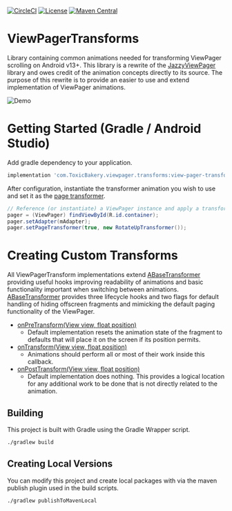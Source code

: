 [![CircleCI](https://circleci.com/gh/ToxicBakery/ViewPagerTransforms.svg?style=svg)](https://circleci.com/gh/ToxicBakery/ViewPagerTransforms)
[![License](https://img.shields.io/badge/license-Apache%202.0%20License-blue.svg)](https://github.com/ToxicBakery/ViewPagerTransforms/blob/master/LICENSE)
[![Maven Central](https://img.shields.io/maven-metadata/v/https/oss.sonatype.org/content/repositories/releases/com/ToxicBakery/viewpager/transforms/view-pager-transforms/maven-metadata.xml.svg)](https://oss.sonatype.org/content/repositories/releases/com/ToxicBakery/viewpager/transforms/view-pager-transforms)

ViewPagerTransforms
===================

Library containing common animations needed for transforming ViewPager scrolling on Android v13+. This library is a rewrite of the [JazzyViewPager](https://github.com/jfeinstein10/JazzyViewPager) library and owes credit of the animation concepts directly to its source. The purpose of this rewrite is to provide an easier to use and extend implementation of ViewPager animations.

![Demo](http://i.imgur.com/rvhE2ns.gif)

# Getting Started (Gradle / Android Studio)

Add gradle dependency to your application.
```gradle
implementation 'com.ToxicBakery.viewpager.transforms:view-pager-transforms:2.0.24'
```

After configuration, instantiate the transformer animation you wish to use and set it as the [page transformer](https://developer.android.com/reference/android/support/v4/view/ViewPager.html#setpagetransformer_1).

```java
// Reference (or instantiate) a ViewPager instance and apply a transformer
pager = (ViewPager) findViewById(R.id.container);
pager.setAdapter(mAdapter);
pager.setPageTransformer(true, new RotateUpTransformer());
```

# Creating Custom Transforms

All ViewPagerTransform implementations extend [ABaseTransformer](https://github.com/ToxicBakery/ViewPagerTransforms/blob/master/library/src/main/java/com/ToxicBakery/viewpager/transforms/ABaseTransformer.java) providing useful hooks improving readability of animations and basic functionality important when switching between animations. [ABaseTransformer](https://github.com/ToxicBakery/ViewPagerTransforms/blob/master/library/src/main/java/com/ToxicBakery/viewpager/transforms/ABaseTransformer.java) provides three lifecycle hooks and two flags for default handling of hiding offscreen fragments and mimicking the default paging functionality of the ViewPager.

* [onPreTransform(View view, float position)](https://github.com/ToxicBakery/ViewPagerTransforms/blob/master/library/src/main/java/com/ToxicBakery/viewpager/transforms/ABaseTransformer.java#L85)
  * Default implementation resets the animation state of the fragment to defaults that will place it on the screen if its position permits.
* [onTransform(View view, float position)](https://github.com/ToxicBakery/ViewPagerTransforms/blob/master/library/src/main/java/com/ToxicBakery/viewpager/transforms/ABaseTransformer.java#L33)
  * Animations should perform all or most of their work inside this callback.
* [onPostTransform(View view, float position)](https://github.com/ToxicBakery/ViewPagerTransforms/blob/master/library/src/main/java/com/ToxicBakery/viewpager/transforms/ABaseTransformer.java#L116)
  * Default implementation does nothing. This provides a logical location for any additional work to be done that is not directly related to the animation.

## Building
This project is built with Gradle using the Gradle Wrapper script.

```bash
./gradlew build
```

## Creating Local Versions
You can modify this project and create local packages with via the maven publish plugin used in the build scripts.

```bash
./gradlew publishToMavenLocal
```
